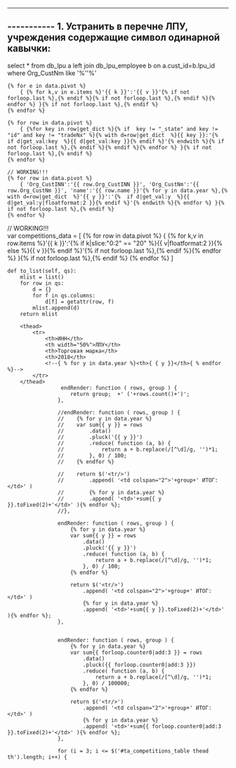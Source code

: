 ----------- 
----------- 1. Устранить в перечне ЛПУ, учреждения содержащие символ одинарной кавычки:
-----------
select * from db_lpu a
left join db_lpu_employee b on a.cust_id=b.lpu_id
where Org_CustNm like '%''%'


    {% for e in data.pivot %}
        { {% for k,v in e.items %}'{{ k }}':'{{ v }}'{% if not forloop.last %},{% endif %}{% if not forloop.last %},{% endif %}{% endfor %} }{% if not forloop.last %},{% endif %}
    {% endfor %}
    
    {% for row in data.pivot %}
        { {%for key in row|get_dict %}{% if  key != "_state" and key != "id" and key != "tradeNx" %}{% with d=row|get_dict  %}{{ key }}:'{%  if d|get_val:key  %}{{ d|get_val:key }}{% endif %}'{% endwith %}{% if not forloop.last %},{% endif %}{% endif %}{% endfor %} }{% if not forloop.last %},{% endif %}
    {% endfor %}
    
    // WORKING!!!
    {% for row in data.pivot %}
        { 'Org_CustINN':'{{ row.Org_CustINN }}', 'Org_CustNm':'{{ row.Org_CustNm }}', 'name':'{{ row.name }}'{% for y in data.year %},{% with d=row|get_dict  %}'{{ y }}':'{%  if d|get_val:y  %}{{ d|get_val:y|floatformat:2 }}{% endif %}'{% endwith %}{% endfor %} }{% if not forloop.last %},{% endif %}
    {% endfor %}  
        
 // WORKING!!!   
 var competitions_data = [
    {% for row in data.pivot %}
        { {% for k,v in row.items %}'{{ k }}':'{% if k|slice:"0:2" == "20" %}{{ v|floatformat:2 }}{% else %}{{ v }}{% endif %}'{% if not forloop.last %},{% endif %}{% endfor %} }{% if not forloop.last %},{% endif %}
    {% endfor %}
]     
    
    
    def to_list(self, qs):
        mlist = list()
        for row in qs:
            d = {}
            for f in qs.columns:
                d[f] = getattr(row, f)
            mlist.append(d)
        return mlist
        
        <thead>
            <tr>
                <th>ИНН</th>
                <th width="50%">ЛПУ</th>
                <th>Торговая марка</th>
                <th>2018</th>
                <!--{ % for y in data.year %}<th>{ { y }}</th>{ % endfor %}-->
            </tr>
        </thead>
                     endRender: function ( rows, group ) {
                        return group;  +' ('+rows.count()+')';
                    },
                           
                    //endRender: function ( rows, group ) {
                    //    {% for y in data.year %}
                    //    var sum{{ y }} = rows
                    //        .data()
                    //        .pluck('{{ y }}')
                    //        .reduce( function (a, b) {
                    //            return a + b.replace(/[^\d]/g, '')*1;
                    //        }, 0) / 100;
                    //    {% endfor %}

                    //    return $('<tr/>')
                    //        .append( '<td colspan="2">'+group+' ИТОГ:</td>' )
                    //        {% for y in data.year %}
                    //        .append( '<td>'+sum{{ y }}.toFixed(2)+'</td>' ){% endfor %};
                    //},                
                    
                    endRender: function ( rows, group ) {
                        {% for y in data.year %}
                        var sum{{ y }} = rows
                            .data()
                            .pluck('{{ y }}')
                            .reduce( function (a, b) {
                                return a + b.replace(/[^\d]/g, '')*1;
                            }, 0) / 100;
                        {% endfor %}

                        return $('<tr/>')
                            .append( '<td colspan="2">'+group+' ИТОГ:</td>' )
                            {% for y in data.year %}
                            .append( '<td>'+sum{{ y }}.toFixed(2)+'</td>' ){% endfor %};
                    },      
                    
                    
                    endRender: function ( rows, group ) {
                        {% for y in data.year %}
                        var sum{{ forloop.counter0|add:3 }} = rows
                            .data()
                            .pluck({{ forloop.counter0|add:3 }})
                            .reduce( function (a, b) {
                                return a + b.replace(/[^\d]/g, '')*1;
                            }, 0) / 100000;
                        {% endfor %}

                        return $('<tr/>')
                            .append( '<td colspan="2">'+group+' ИТОГ:</td>' )
                            {% for y in data.year %}
                            .append( '<td>'+sum{{ forloop.counter0|add:3 }}.toFixed(2)+'</td>' ){% endfor %};
                    },      
                    
                    for (i = 3; i <= $('#ta_competitions_table thead th').length; i++) {                    
